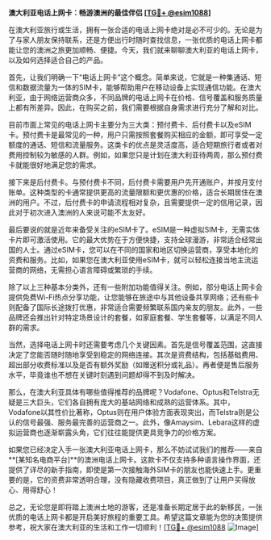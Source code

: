 **澳大利亚电话上网卡：畅游澳洲的最佳伴侣 [[TG💪+ @esim1088](https://t.me/s/esim1088)]**

在澳大利亚旅行或生活，拥有一张合适的电话上网卡绝对是必不可少的。无论是为了与家人朋友保持联系，还是方便出行时随时查找信息，一张优质的电话上网卡都能让您的澳洲之旅更加顺畅、便捷。今天，我们就来聊聊澳大利亚的电话上网卡，以及如何选择适合自己的产品。

首先，让我们明确一下“电话上网卡”这个概念。简单来说，它就是一种集通话、短信和数据流量为一体的SIM卡，能够帮助用户在移动设备上实现通信功能。在澳大利亚，由于网络运营商众多，不同品牌的电话上网卡在价格、信号覆盖和服务质量上都有所差异。因此，在购买之前，我们需要根据自身需求进行充分了解和对比。

目前市面上常见的电话上网卡主要分为三大类：预付费卡、后付费卡以及eSIM卡。预付费卡是最常见的一种，用户只需按照套餐购买相应的金额，即可享受一定额度的通话、短信和流量服务。这类卡的优点是灵活度高，适合短期旅行者或者对费用控制较为敏感的人群。例如，如果您只是计划在澳大利亚待两周，那么预付费卡就能很好地满足您的需求。

接下来是后付费卡。与预付费卡不同，后付费卡需要用户先开通账户，并按月支付账单。这种类型的卡通常提供更高的流量限额和更优惠的价格，适合长期居住在澳洲的用户。不过，后付费卡的申请流程相对复杂，且需要提供一定的信用记录，因此对于初次进入澳洲的人来说可能不太友好。

最后要说的就是近年来备受关注的eSIM卡了。eSIM是一种虚拟SIM卡，无需实体卡片即可激活使用。它的最大优势在于方便快捷，支持全球漫游，非常适合经常出国的人士。通过eSIM卡，您可以在不同的国家和地区切换运营商，享受本地化的资费和服务。比如，如果您在澳大利亚使用eSIM卡，就可以轻松连接当地主流运营商的网络，无需担心语言障碍或繁琐的手续。

除了以上三种基本分类外，还有一些附加功能值得关注。例如，部分电话上网卡会提供免费Wi-Fi热点分享功能，让您能够在旅途中与其他设备共享网络；还有些卡则配备了国际长途拨打优惠，非常适合需要频繁联系国内亲友的朋友。此外，一些品牌还会推出针对特定场景设计的套餐，如家庭套餐、学生套餐等，以满足不同人群的需求。

当然，选择电话上网卡时还需要考虑几个关键因素。首先是信号覆盖范围，这直接决定了您能否随时随地享受到稳定的网络连接。其次是资费结构，包括基础费用、超出部分收费标准以及是否有额外奖励（如赠送积分或礼品）。再者便是售后服务水平，毕竟谁也不想在关键时刻遇到问题却得不到及时解决。

那么，在澳大利亚具体有哪些值得推荐的品牌呢？Vodafone、Optus和Telstra无疑是三大巨头，它们各自拥有庞大的基站网络和成熟的运营体系。其中，Vodafone以其性价比著称，Optus则在用户体验方面表现突出，而Telstra则是公认的信号最强、服务最完善的运营商之一。此外，像Amaysim、Lebara这样的虚拟运营商也逐渐崭露头角，它们往往能提供更具竞争力的价格方案。

如果您已经决定入手一张澳大利亚电话上网卡，那么不妨试试我们的推荐——来自**[某知名电商平台]**的澳洲电话上网卡。这款卡不仅支持多种语言操作界面，还提供了详尽的新手指南，即使是第一次接触海外SIM卡的朋友也能快速上手。更重要的是，它的资费非常透明合理，没有隐藏收费项目，真正做到了让用户买得放心、用得舒心！

总之，无论您是即将踏上澳洲土地的游客，还是准备长期定居于此的新移民，一张优质的电话上网卡都是开启美好旅程的重要工具。希望这篇文章能为您的决策提供参考，祝大家在澳大利亚的生活和工作一切顺利！[[TG💪+ @esim1088](https://t.me/s/esim1088) ![Image](https://i.postimg.cc/4NQfJmqS/Snipaste-2025-05-13-00-14-12.png)]